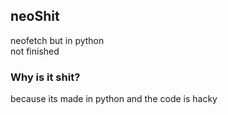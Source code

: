 ## neoShit

neofetch but in python  
not finished

### Why is it shit?
because its made in python and the code is hacky